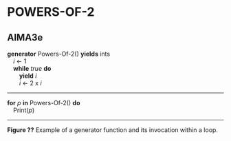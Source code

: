 # POWERS-OF-2

## AIMA3e
__generator__ Powers-Of-2() __yields__ ints  
&emsp;_i_ &larr; 1  
&emsp;__while__ _true_ __do__  
&emsp;&emsp;__yield__ _i_  
&emsp;&emsp;_i_ &larr; 2 x _i_  

---
__for__ _p_ __in__ Powers-Of-2() __do__  
&emsp;Print(_p_)  

---
__Figure ??__ Example of a generator function and its invocation within a loop.
